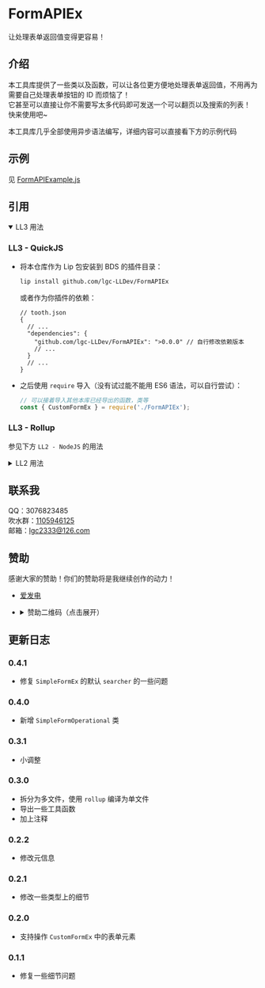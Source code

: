 <!-- markdownlint-disable MD033 -->

# FormAPIEx

让处理表单返回值变得更容易！

## 介绍

本工具库提供了一些类以及函数，可以让各位更方便地处理表单返回值，不用再为需要自己处理表单按钮的 ID 而烦恼了！  
它甚至可以直接让你不需要写太多代码即可发送一个可以翻页以及搜索的列表！  
快来使用吧~

本工具库几乎全部使用异步语法编写，详细内容可以直接看下方的示例代码

## 示例

见 [FormAPIExample.js](https://github.com/lgc-LLSEDev/FormAPIEx/blob/master/FormAPIExample.js)

## 引用

<details open>
<summary>LL3 用法</summary>

### LL3 - QuickJS

- 将本仓库作为 Lip 包安装到 BDS 的插件目录：

  ```bash
  lip install github.com/lgc-LLDev/FormAPIEx
  ```

  或者作为你插件的依赖：

  ```jsonc
  // tooth.json
  {
    // ...
    "dependencies": {
      "github.com/lgc-LLDev/FormAPIEx": ">0.0.0" // 自行修改依赖版本
      // ...
    }
    // ...
  }
  ```

- 之后使用 `require` 导入（没有试过能不能用 ES6 语法，可以自行尝试）：

  ```js
  // 可以接着导入其他本库已经导出的函数，类等
  const { CustomFormEx } = require('./FormAPIEx');
  ```

### LL3 - Rollup

参见下方 `LL2 - NodeJS` 的用法

</details>

<details>
<summary>LL2 用法</summary>

### LL2 - QuickJS

- 将编译好的 `FormAPIEx.js` 扔进 BDS 目录的 `plugins/lib` 文件夹中，之后使用下面的代码来导入

  ```js

  ```

  如果你使用的是 TypeScript，那么我更推荐你使用模块语法导入

  ```ts
  // 可以接着导入其他本库已经导出的函数，类，接口等
  import { CustomFormEx } from './lib/FormAPIEx';
  ```

### LL2 - NodeJS

#### 引用 `form-api-ex` npm 包

- 先将本包加入你项目的依赖项中

  推荐使用 `pnpm` 管理项目依赖  
  下面的命令假设你已经安装了 `pnpm`，如果你没有安装，可以往上翻翻看看如何安装，也可以换用其他包管理器  
  使用下面的命令将本包添加到你项目的依赖项中

  ```bash
  pnpm i form-api-ex
  ```

- 然后使用下面的语法导入

  ```js
  // 可以接着导入其他本库已经导出的函数，类等
  const { CustomFormEx } = require('form-api-ex');
  ```

  如果你使用的是 TypeScript，那么我更推荐你使用模块语法导入

  ```ts
  // 可以接着导入其他本库已经导出的函数，类，接口等
  import { CustomFormEx } from 'form-api-ex';
  ```

</details>

## 联系我

QQ：3076823485  
吹水群：[1105946125](https://jq.qq.com/?_wv=1027&k=Z3n1MpEp)  
邮箱：<lgc2333@126.com>

## 赞助

感谢大家的赞助！你们的赞助将是我继续创作的动力！

- [爱发电](https://afdian.net/@lgc2333)
- <details>
    <summary>赞助二维码（点击展开）</summary>

  ![讨饭](https://raw.githubusercontent.com/lgc2333/ShigureBotMenu/master/src/imgs/sponsor.png)

  </details>

## 更新日志

### 0.4.1

- 修复 `SimpleFormEx` 的默认 `searcher` 的一些问题

### 0.4.0

- 新增 `SimpleFormOperational` 类

### 0.3.1

- 小调整

### 0.3.0

- 拆分为多文件，使用 `rollup` 编译为单文件
- 导出一些工具函数
- 加上注释

### 0.2.2

- 修改元信息

### 0.2.1

- 修改一些类型上的细节

### 0.2.0

- 支持操作 `CustomFormEx` 中的表单元素

### 0.1.1

- 修复一些细节问题
